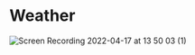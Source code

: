# Weather

![Screen Recording 2022-04-17 at 13 50 03 (1)](https://user-images.githubusercontent.com/80065515/163711853-d794b5ff-0add-4f8b-a3dd-206148f2347b.gif)
